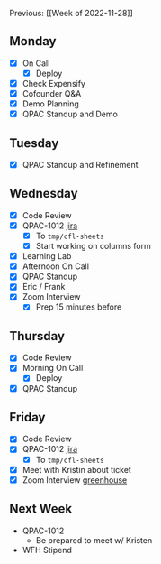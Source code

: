 Previous: [[Week of 2022-11-28]]

## Monday
- [x] On Call
	- [x] Deploy
- [x] Check Expensify
- [x] Cofounder Q&A
- [x] Demo Planning
- [x] QPAC Standup and Demo

## Tuesday
- [x] QPAC Standup and Refinement

## Wednesday
- [x] Code Review
- [x] QPAC-1012 [jira](https://quorumanalytics.atlassian.net/browse/QPAC-1012)
	- [x] To `tmp/cfl-sheets`
	- [x] Start working on columns form
- [x] Learning Lab
- [x] Afternoon On Call
- [x] QPAC Standup
- [x] Eric / Frank
- [x] Zoom Interview
	- [x] Prep 15 minutes before

## Thursday
- [x] Code Review
- [x] Morning On Call
	- [x] Deploy
- [x] QPAC Standup

## Friday
- [x] Code Review
- [x] QPAC-1012 [jira](https://quorumanalytics.atlassian.net/browse/QPAC-1012)
	- [x] To `tmp/cfl-sheets`
- [x] Meet with Kristin about ticket
- [x] Zoom Interview [greenhouse](https://www.google.com/url?q=https://app.greenhouse.io/guides/28629208/people/251744058/interview?application_id%3D273752969&sa=D)

## Next Week
- QPAC-1012
	- Be prepared to meet w/ Kristen
- WFH Stipend